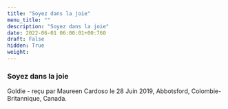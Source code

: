 ```yaml
---
title: "Soyez dans la joie"
menu_title: ""
description: "Soyez dans la joie"
date: 2022-06-01 06:00:01+00:760
draft: False
hidden: True
weight:
---
```

### Soyez dans la joie

Goldie - reçu par Maureen Cardoso le 28 Juin 2019, Abbotsford, Colombie-Britannique, Canada.



